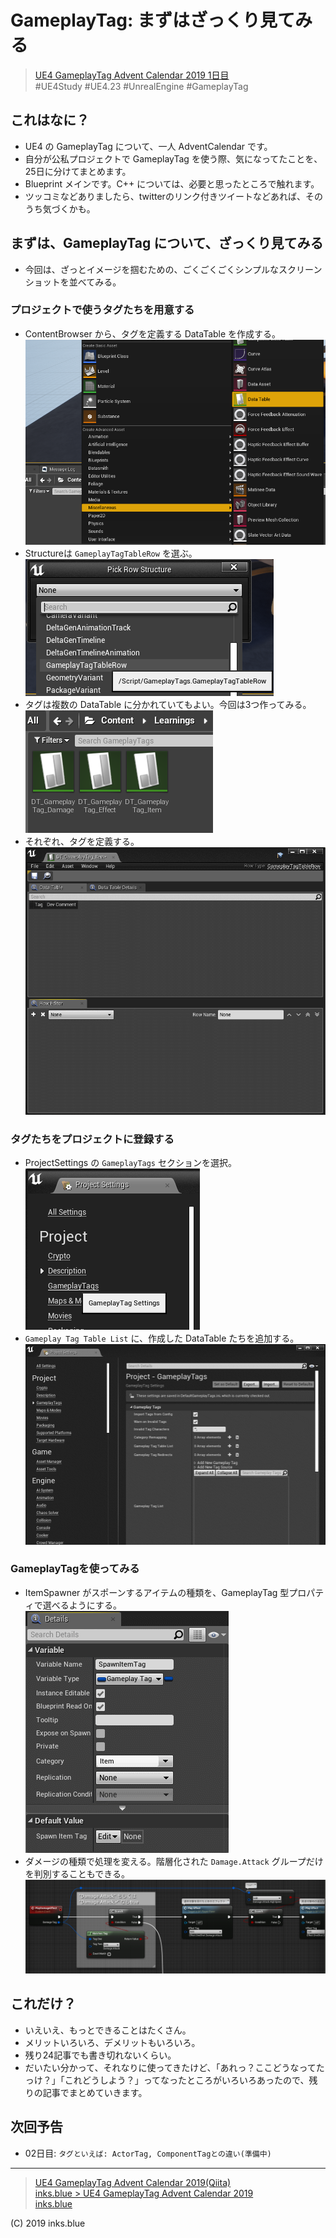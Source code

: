# GameplayTag: まずはざっくり見てみる

> [UE4 GameplayTag Advent Calendar 2019 1日目](https://qiita.com/advent-calendar/2019/ue4-gameplaytag)  
>#UE4Study #UE4.23 #UnrealEngine #GameplayTag

## これはなに？

* UE4 の GameplayTag について、一人 AdventCalendar です。
* 自分が公私プロジェクトで GameplayTag を使う際、気になってたことを、25日に分けてまとめます。
* Blueprint メインです。C++ については、必要と思ったところで触れます。
* ツッコミなどありましたら、twitterのリンク付きツイートなどあれば、そのうち気づくかも。

## まずは、GameplayTag について、ざっくり見てみる

* 今回は、ざっとイメージを掴むための、ごくごくごくシンプルなスクリーンショットを並べてみる。

### プロジェクトで使うタグたちを用意する

* ContentBrowser から、タグを定義する DataTable を作成する。  
![CreateDataTable-ContextMenu](./Images/Day01_CreateDataTable_ContextMenu.png)
* Structureは `GameplayTagTableRow` を選ぶ。  
![CreateDataTable-ChooseRowStructure](./Images/Day01_CreateDataTable_ChooseRowStructure.png)
* タグは複数の DataTable に分かれていてもよい。今回は3つ作ってみる。  
![CreateDataTable-Created](./Images/Day01_CreatedDataTables.png)
* それぞれ、タグを定義する。  
![DefineTagsIntoDataTable](./Images/Day01_DefineGameplayTag-Item.gif)

### タグたちをプロジェクトに登録する

* ProjectSettings の `GameplayTags` セクションを選択。  
![ProjectSettings-ChooseSection](./Images/Day01_ProjectSettings_ChooseSection.png)
* `Gameplay Tag Table List` に、作成した DataTable たちを追加する。
![ProjectSettings-AddDataTable](./Images/Day01_ProjectSettings-AddDataTable.gif)

### GameplayTagを使ってみる

* ItemSpawner がスポーンするアイテムの種類を、GameplayTag 型プロパティで選べるようにする。  
![Property](./Images/Day01_Property.gif)
* ダメージの種類で処理を変える。階層化された `Damage.Attack` グループだけを判別することもできる。  
![EventGraph](./Images/Day01_EventGraph.png)

## これだけ？

* いえいえ、もっとできることはたくさん。
* メリットいろいろ、デメリットもいろいろ。
* 残り24記事でも書き切れないくらい。
* だいたい分かって、それなりに使ってきたけど、「あれっ？ここどうなってたっけ？」「これどうしよう？」ってなったところがいろいろあったので、残りの記事でまとめていきます。

## 次回予告

* 02日目: `タグといえば: ActorTag, ComponentTagとの違い(準備中)`

---

> [UE4 GameplayTag Advent Calendar 2019(Qiita)](https://qiita.com/advent-calendar/2019/ue4-gameplaytag)  
> [inks.blue > UE4 GameplayTag Advent Calendar 2019](./Index.md)  
> [inks.blue](../../)

(C) 2019 inks.blue
